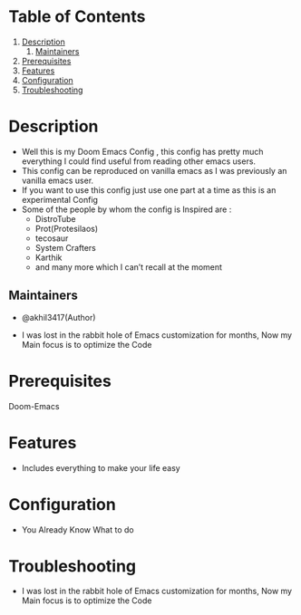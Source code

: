 
# Table of Contents

1.  [Description](#org82d9181)
    1.  [Maintainers](#orgfd75546)
2.  [Prerequisites](#orgb1acd50)
3.  [Features](#org87c64aa)
4.  [Configuration](#orgf1b54d0)
5.  [Troubleshooting](#orgb5d2404)



<a id="org82d9181"></a>

# Description

-   Well this is my Doom Emacs Config , this config has pretty much everything I could find useful from reading other emacs users.
-   This config can be reproduced on vanilla emacs as I was previously an vanilla emacs user.
-   If you want to use this config just use one part at a time as this is an experimental Config
-   Some of the people by whom the config is Inspired are :
    -   DistroTube
    -   Prot(Protesilaos)
    -   tecosaur
    -   System Crafters
    -   Karthik
    -   and many more which I can&rsquo;t recall at the moment


<a id="orgfd75546"></a>

## Maintainers

-   @akhil3417(Author)

-   I was lost in the rabbit hole of Emacs customization for months, Now my Main focus is to optimize the Code


<a id="orgb1acd50"></a>

# Prerequisites

Doom-Emacs 


<a id="org87c64aa"></a>

# Features

-   Includes everything to make your life easy


<a id="orgf1b54d0"></a>

# Configuration

-   You Already Know What to do


<a id="orgb5d2404"></a>

# Troubleshooting

-   I was lost in the rabbit hole of Emacs customization for months, Now my Main focus is to optimize the Code

